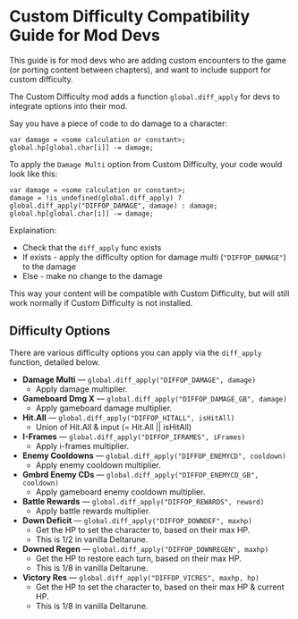 # Custom Difficulty Compatibility Guide for Mod Devs
This guide is for mod devs who are adding custom encounters to the game (or porting content between chapters), and want to include support for custom difficulty.

The Custom Difficulty mod adds a function `global.diff_apply` for devs to integrate options into their mod.

Say you have a piece of code to do damage to a character:
```
var damage = <some calculation or constant>;
global.hp[global.char[i]] -= damage;
```
To apply the `Damage Multi` option from Custom Difficulty, your code would look like this:
```
var damage = <some calculation or constant>;
damage = !is_undefined(global.diff_apply) ? global.diff_apply("DIFFOP_DAMAGE", damage) : damage;
global.hp[global.char[i]] -= damage;
```
Explaination:
 - Check that the `diff_apply` func exists
 - If exists - apply the difficulty option for damage multi (`"DIFFOP_DAMAGE"`) to the damage
 - Else - make no change to the damage

This way your content will be compatible with Custom Difficulty, but will still work normally if Custom Difficulty is not installed.

## Difficulty Options

There are various difficulty options you can apply via the `diff_apply` function, detailed below.
- **Damage Multi** — `global.diff_apply("DIFFOP_DAMAGE", damage)`
  - Apply damage multiplier.
- **Gameboard Dmg X** — `global.diff_apply("DIFFOP_DAMAGE_GB", damage)`
  - Apply gameboard damage multiplier.
- **Hit.All** — `global.diff_apply("DIFFOP_HITALL", isHitAll)`
  - Union of Hit.All & input (= Hit.All || isHitAll)
- **I-Frames** — `global.diff_apply("DIFFOP_IFRAMES", iFrames)`
  - Apply i-frames multiplier.
- **Enemy Cooldowns** — `global.diff_apply("DIFFOP_ENEMYCD", cooldown)`
  - Apply enemy cooldown multiplier.
- **Gmbrd Enemy CDs** — `global.diff_apply("DIFFOP_ENEMYCD_GB", cooldown)`
  - Apply gameboard enemy cooldown multiplier.
- **Battle Rewards** — `global.diff_apply("DIFFOP_REWARDS", reward)`
  - Apply battle rewards multiplier.
- **Down Deficit** — `global.diff_apply("DIFFOP_DOWNDEF", maxhp)`
  - Get the HP to set the character to, based on their max HP.
  - This is 1/2 in vanilla Deltarune.
- **Downed Regen** — `global.diff_apply("DIFFOP_DOWNREGEN", maxhp)`
  - Get the HP to restore each turn, based on their max HP.
  - This is 1/8 in vanilla Deltarune.
- **Victory Res** — `global.diff_apply("DIFFOP_VICRES", maxhp, hp)`
  - Get the HP to set the character to, based on their max HP & current HP.
  - This is 1/8 in vanilla Deltarune.
